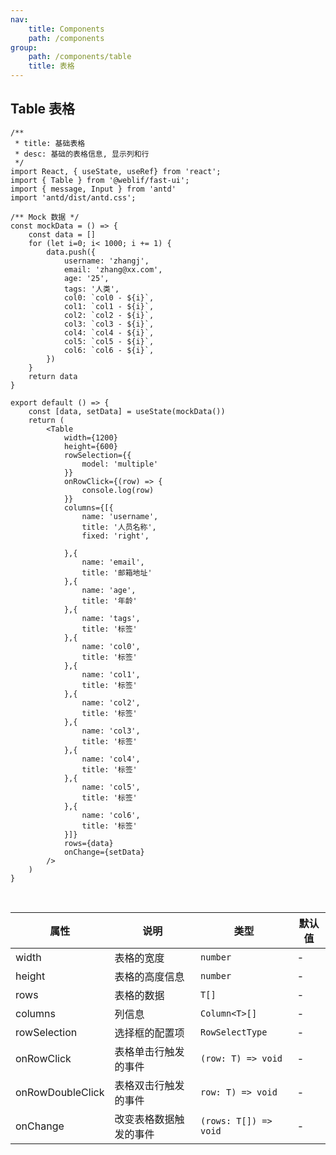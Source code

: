 ```yaml
---
nav:
    title: Components
    path: /components
group:
    path: /components/table
    title: 表格
---
```


## Table 表格



```tsx
/**
 * title: 基础表格
 * desc: 基础的表格信息, 显示列和行
 */
import React, { useState, useRef} from 'react';
import { Table } from '@weblif/fast-ui';
import { message, Input } from 'antd'
import 'antd/dist/antd.css';

/** Mock 数据 */
const mockData = () => {
    const data = []
    for (let i=0; i< 1000; i += 1) {
        data.push({
            username: 'zhangj',
            email: 'zhang@xx.com',
            age: '25',
            tags: '人类',
            col0: `col0 - ${i}`,
            col1: `col1 - ${i}`,
            col2: `col2 - ${i}`,
            col3: `col3 - ${i}`,
            col4: `col4 - ${i}`,
            col5: `col5 - ${i}`,
            col6: `col6 - ${i}`,
        })
    }
    return data
}

export default () => {
    const [data, setData] = useState(mockData())
    return (
        <Table
            width={1200}
            height={600}
            rowSelection={{
                model: 'multiple'
            }}
            onRowClick={(row) => {
                console.log(row)
            }}
            columns={[{
                name: 'username',
                title: '人员名称',
                fixed: 'right',

            },{
                name: 'email',
                title: '邮箱地址'
            },{
                name: 'age',
                title: '年龄'
            },{
                name: 'tags',
                title: '标签'
            },{
                name: 'col0',
                title: '标签'
            },{
                name: 'col1',
                title: '标签'
            },{
                name: 'col2',
                title: '标签'
            },{
                name: 'col3',
                title: '标签'
            },{
                name: 'col4',
                title: '标签'
            },{
                name: 'col5',
                title: '标签'
            },{
                name: 'col6',
                title: '标签'
            }]}
            rows={data}
            onChange={setData}
        />
    )
}
```

<br />

| 属性                 | 说明                       | 类型      |  默认值
|----                 |----                       |----      |-------
|width                |表格的宽度                   |`number`  | -
|height               |表格的高度信息                |`number` | -
|rows                 |表格的数据                    |`T[]`   | - 
|columns              |列信息                       |`Column<T>[]` | -
|rowSelection         |选择框的配置项                |`RowSelectType` | -
|onRowClick           |表格单击行触发的事件           |`(row: T) => void`| -
|onRowDoubleClick     |表格双击行触发的事件           |`row: T) => void` | -
|onChange             |改变表格数据触发的事件         |`(rows: T[]) => void` | -

